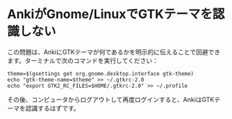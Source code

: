 # AnkiがGnome/LinuxでGTKテーマを認識しない

この問題は、AnkiにGTKテーマが何であるかを明示的に伝えることで回避できます。ターミナルで次のコマンドを実行してください：

```shell
theme=$(gsettings get org.gnome.desktop.interface gtk-theme)
echo "gtk-theme-name=$theme" >> ~/.gtkrc-2.0
echo "export GTK2_RC_FILES=$HOME/.gtkrc-2.0" >> ~/.profile
```

その後、コンピュータからログアウトして再度ログインすると、AnkiはGTKテーマを認識するはずです。
